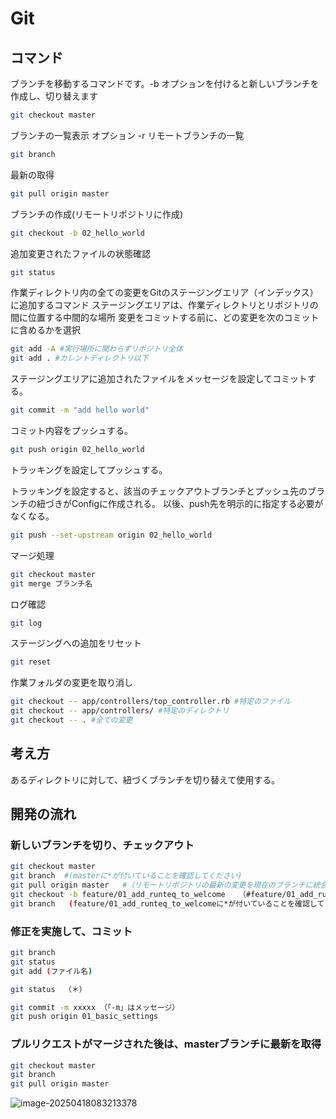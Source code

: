 # Git

## コマンド

ブランチを移動するコマンドです。-b オプションを付けると新しいブランチを作成し、切り替えます

```bash
git checkout master
```

ブランチの一覧表示
オプション
-r リモートブランチの一覧

```bash
git branch
```

最新の取得

```bash
git pull origin master
```

ブランチの作成(リモートリポジトリに作成)

```bash
git checkout -b 02_hello_world
```

追加変更されたファイルの状態確認

```bash
git status
```

作業ディレクトリ内の全ての変更をGitのステージングエリア（インデックス）に追加するコマンド
ステージングエリアは、作業ディレクトリとリポジトリの間に位置する中間的な場所
変更をコミットする前に、どの変更を次のコミットに含めるかを選択

```bash
git add -A #実行場所に関わらずリポジトリ全体
git add . #カレントディレクトリ以下
```

ステージングエリアに追加されたファイルをメッセージを設定してコミットする。

```bash
git commit -m "add hello world" 
```

コミット内容をプッシュする。

```bash
git push origin 02_hello_world
```

トラッキングを設定してプッシュする。

トラッキングを設定すると、該当のチェックアウトブランチとプッシュ先のブランチの紐づきがConfigに作成される。
以後、push先を明示的に指定する必要がなくなる。

```bash
git push --set-upstream origin 02_hello_world
```

マージ処理

```bash
git checkout master
git merge ブランチ名
```

ログ確認

```bash
git log
```

ステージングへの追加をリセット

```bash
git reset
```

作業フォルダの変更を取り消し

```bash
git checkout -- app/controllers/top_controller.rb #特定のファイル
git checkout -- app/controllers/ #特定のディレクトリ
git checkout -- . #全ての変更
```

## 考え方

あるディレクトリに対して、紐づくブランチを切り替えて使用する。

## 開発の流れ

### 新しいブランチを切り、チェックアウト

```bash
git checkout master
git branch  #(masterに*が付いていることを確認してください)
git pull origin master   #（リモートリポジトリの最新の変更を現在のブランチに統合します）
git checkout -b feature/01_add_runteq_to_welcome   （#feature/01_add_runteq_to_welcomeというブランチを作成＆移動します）
git branch   (feature/01_add_runteq_to_welcomeに*が付いていることを確認してください)
```

### 修正を実施して、コミット

```bash
git branch
git status
git add (ファイル名)

git status  （＊）

git commit -m xxxxx （「-m」はメッセージ）
git push origin 01_basic_settings
```

### プルリクエストがマージされた後は、masterブランチに最新を取得

```bash
git checkout master
git branch
git pull origin master
```

![image-20250418083213378](C:\Users\kota\AppData\Roaming\Typora\typora-user-images\image-20250418083213378.png)
